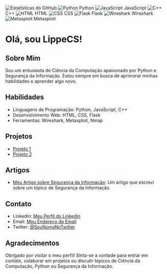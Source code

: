 ![Estatísticas do GitHub](https://github-readme-stats.vercel.app/api?username=filippecs&show_icons=true&count_private=true)
![Python](https://es.wikipedia.org/wiki/Python#/media/Archivo:Python-logo-notext.svg) Python
![JavaScript](https://upload.wikimedia.org/wikipedia/commons/9/99/Unofficial_JavaScript_logo_2.svg) JavaScript
![C++](https://es.wikipedia.org/wiki/C%2B%2B#/media/Archivo:ISO_C++_Logo.svg) C++
![HTML]([https://example.com/html-logo.png](https://es.wikipedia.org/wiki/HTML#/media/Archivo:HTML5_logo_and_wordmark.svg)) HTML
![CSS](https://es.wikipedia.org/wiki/CSS#/media/Archivo:CSS3_logo_and_wordmark.svg) CSS
![Flask](https://es.wikipedia.org/wiki/Flask#/media/Archivo:Flask_logo.svg) Flask
![Wireshark](https://es.wikipedia.org/wiki/Wireshark#/media/Archivo:Wireshark_icon.svg) Wireshark
![Metasploit](https://es.wikipedia.org/wiki/Metasploit#/media/Archivo:Metasploit_logo_and_wordmark.png) Metasploit



# Olá, sou LippeCS!

## Sobre Mim
Sou um entusiasta de Ciência da Computação apaixonado por Python e Segurança da Informação. Estou sempre em busca de aprimorar minhas habilidades e aprender algo novo. 

## Habilidades
- Linguagens de Programação: Python, JavaScript, C++
- Desenvolvimento Web: HTML, CSS, Flask
- Ferramentas: Wireshark, Metasploit, Nmap

## Projetos
- [Projeto 1](link-para-o-projeto-1)
- [Projeto 2](link-para-o-projeto-2)

## Artigos
- [Meu Artigo sobre Segurança da Informação](link-para-o-artigo): Um artigo que escrevi sobre um tópico de Segurança da Informação.

## Contato
- LinkedIn: [Meu Perfil do LinkedIn]()
- Email: [Meu Endereço de Email]()
- Twitter: [@SeuNomeNoTwitter]()

## Agradecimentos
Obrigado por visitar o meu perfil! Sinta-se à vontade para entrar em contato, colaborar em projetos ou discutir tópicos de Ciência da Computação, Python ou Segurança da Informação.




